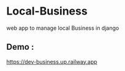 # Local-Business
web app to manage local Business in django

## Demo :
https://dev-business.up.railway.app
